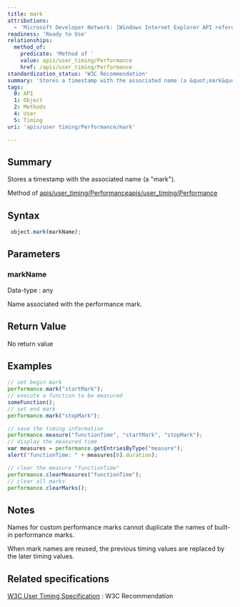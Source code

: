 ```yaml
---
title: mark
attributions:
  - 'Microsoft Developer Network: [Windows Internet Explorer API reference Article](http://msdn.microsoft.com/en-us/library/ie/hh828809%28v=vs.85%29.aspx)'
readiness: 'Ready to Use'
relationships:
  method_of:
    predicate: 'Method of '
    value: apis/user_timing/Performance
    href: /apis/user_timing/Performance
standardization_status: 'W3C Recommendation'
summary: 'Stores a timestamp with the associated name (a &quot;mark&quot;).'
tags:
  0: API
  1: Object
  2: Methods
  4: User
  5: Timing
uri: 'apis/user timing/Performance/mark'

---
```

## Summary

Stores a timestamp with the associated name (a &quot;mark&quot;).

Method of [apis/user\_timing/Performance](/apis/user_timing/Performance)[apis/user\_timing/Performance](/apis/user_timing/Performance)

## Syntax

``` js
 object.mark(markName);
```

## Parameters

### markName

 Data-type
:   any

 Name associated with the performance mark.

## Return Value

No return value

## Examples

``` js
// set begin mark
performance.mark("startMark");
// execute a function to be measured
someFunction();
// set end mark
performance.mark("stopMark");

// save the timing information
performance.measure("functionTime", "startMark", "stopMark");
// display the measured time
var measures = performance.getEntriesByType("measure");
alert("functionTime: " + measures[0].duration);

// clear the measure "functionTime"
performance.clearMeasures("functionTime");
// clear all marks
performance.clearMarks();
```

## Notes

Names for custom performance marks cannot duplicate the names of built-in performance marks.

When mark names are reused, the previous timing values are replaced by the later timing values.

## Related specifications

[W3C User Timing Specification](http://www.w3.org/TR/user-timing/)
:   W3C Recommendation

